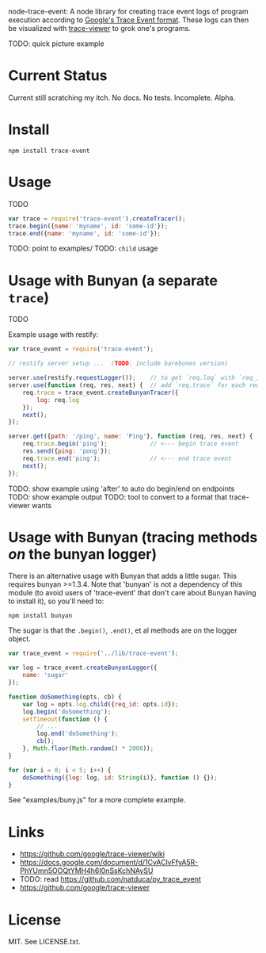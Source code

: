 node-trace-event: A node library for creating trace event logs of program
execution according to [Google's Trace Event
format](https://docs.google.com/document/d/1CvAClvFfyA5R-PhYUmn5OOQtYMH4h6I0nSsKchNAySU).
These logs can then be visualized with
[trace-viewer](https://github.com/google/trace-viewer) to grok one's programs.

TODO: quick picture example


# Current Status

Current still scratching my itch. No docs. No tests. Incomplete. Alpha.


# Install

    npm install trace-event


# Usage

TODO

```javascript
var trace = require('trace-event').createTracer();
trace.begin({name: 'myname', id: 'some-id'});
trace.end({name: 'myname', id: 'some-id'});
```

TODO: point to examples/
TODO: `child` usage


# Usage with Bunyan (a separate `trace`)

TODO

Example usage with restify:

```javascript
var trace_event = require('trace-event');

// restify server setup ...  (TODO: include barebones version)

server.use(restify.requestLogger());    // to get `req.log` with `req_id`
server.use(function (req, res, next) {  // add `req.trace` for each request
    req.trace = trace_event.createBunyanTracer({
        log: req.log
    });
    next();
});

server.get({path: '/ping', name: 'Ping'}, function (req, res, next) {
    req.trace.begin('ping');            // <--- begin trace event
    res.send({ping: 'pong'});
    req.trace.end('ping');              // <--- end trace event
    next();
});
```

TODO: show example using 'after' to auto do begin/end on endpoints
TODO: show example output
TODO: tool to convert to a format that trace-viewer wants


# Usage with Bunyan (tracing methods *on* the bunyan logger)

There is an alternative usage with Bunyan that adds a little sugar. This
requires bunyan >=1.3.4. Note that 'bunyan' is not a dependency of this
module (to avoid users of 'trace-event' that don't care about Bunyan having
to install it), so you'll need to:

    npm install bunyan

The sugar is that the `.begin()`, `.end()`, et al methods are on the logger
object.

```javascript
var trace_event = require('../lib/trace-event');

var log = trace_event.createBunyanLogger({
    name: 'sugar'
});

function doSomething(opts, cb) {
    var log = opts.log.child({req_id: opts.id});
    log.begin('doSomething');
    setTimeout(function () {
        // ...
        log.end('doSomething');
        cb();
    }, Math.floor(Math.random() * 2000));
}

for (var i = 0; i < 5; i++) {
    doSomething({log: log, id: String(i)}, function () {});
}
```

See "examples/buny.js" for a more complete example.


# Links

- https://github.com/google/trace-viewer/wiki
- https://docs.google.com/document/d/1CvAClvFfyA5R-PhYUmn5OOQtYMH4h6I0nSsKchNAySU
- TODO: read https://github.com/natduca/py_trace_event
- https://github.com/google/trace-viewer


# License

MIT. See LICENSE.txt.
